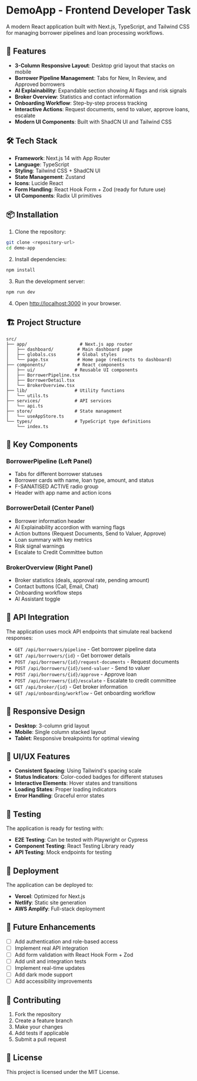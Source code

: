 # DemoApp - Frontend Developer Task

A modern React application built with Next.js, TypeScript, and Tailwind CSS for managing borrower pipelines and loan processing workflows.

## 🚀 Features

- **3-Column Responsive Layout**: Desktop grid layout that stacks on mobile
- **Borrower Pipeline Management**: Tabs for New, In Review, and Approved borrowers
- **AI Explainability**: Expandable section showing AI flags and risk signals
- **Broker Overview**: Statistics and contact information
- **Onboarding Workflow**: Step-by-step process tracking
- **Interactive Actions**: Request documents, send to valuer, approve loans, escalate
- **Modern UI Components**: Built with ShadCN UI and Tailwind CSS

## 🛠️ Tech Stack

- **Framework**: Next.js 14 with App Router
- **Language**: TypeScript
- **Styling**: Tailwind CSS + ShadCN UI
- **State Management**: Zustand
- **Icons**: Lucide React
- **Form Handling**: React Hook Form + Zod (ready for future use)
- **UI Components**: Radix UI primitives

## 📦 Installation

1. Clone the repository:
```bash
git clone <repository-url>
cd demo-app
```

2. Install dependencies:
```bash
npm install
```

3. Run the development server:
```bash
npm run dev
```

4. Open [http://localhost:3000](http://localhost:3000) in your browser.

## 🏗️ Project Structure

```
src/
├── app/                    # Next.js app router
│   ├── dashboard/         # Main dashboard page
│   ├── globals.css        # Global styles
│   └── page.tsx           # Home page (redirects to dashboard)
├── components/            # React components
│   ├── ui/               # Reusable UI components
│   ├── BorrowerPipeline.tsx
│   ├── BorrowerDetail.tsx
│   └── BrokerOverview.tsx
├── lib/                  # Utility functions
│   └── utils.ts
├── services/             # API services
│   └── api.ts
├── store/                # State management
│   └── useAppStore.ts
└── types/                # TypeScript type definitions
    └── index.ts
```

## 🎯 Key Components

### BorrowerPipeline (Left Panel)
- Tabs for different borrower statuses
- Borrower cards with name, loan type, amount, and status
- F-SANATISED ACTIVE radio group
- Header with app name and action icons

### BorrowerDetail (Center Panel)
- Borrower information header
- AI Explainability accordion with warning flags
- Action buttons (Request Documents, Send to Valuer, Approve)
- Loan summary with key metrics
- Risk signal warnings
- Escalate to Credit Committee button

### BrokerOverview (Right Panel)
- Broker statistics (deals, approval rate, pending amount)
- Contact buttons (Call, Email, Chat)
- Onboarding workflow steps
- AI Assistant toggle

## 🔧 API Integration

The application uses mock API endpoints that simulate real backend responses:

- `GET /api/borrowers/pipeline` - Get borrower pipeline data
- `GET /api/borrowers/{id}` - Get borrower details
- `POST /api/borrowers/{id}/request-documents` - Request documents
- `POST /api/borrowers/{id}/send-valuer` - Send to valuer
- `POST /api/borrowers/{id}/approve` - Approve loan
- `POST /api/borrowers/{id}/escalate` - Escalate to credit committee
- `GET /api/broker/{id}` - Get broker information
- `GET /api/onboarding/workflow` - Get onboarding workflow

## 📱 Responsive Design

- **Desktop**: 3-column grid layout
- **Mobile**: Single column stacked layout
- **Tablet**: Responsive breakpoints for optimal viewing

## 🎨 UI/UX Features

- **Consistent Spacing**: Using Tailwind's spacing scale
- **Status Indicators**: Color-coded badges for different statuses
- **Interactive Elements**: Hover states and transitions
- **Loading States**: Proper loading indicators
- **Error Handling**: Graceful error states

## 🧪 Testing

The application is ready for testing with:
- **E2E Testing**: Can be tested with Playwright or Cypress
- **Component Testing**: React Testing Library ready
- **API Testing**: Mock endpoints for testing

## 🚀 Deployment

The application can be deployed to:
- **Vercel**: Optimized for Next.js
- **Netlify**: Static site generation
- **AWS Amplify**: Full-stack deployment

## 📝 Future Enhancements

- [ ] Add authentication and role-based access
- [ ] Implement real API integration
- [ ] Add form validation with React Hook Form + Zod
- [ ] Add unit and integration tests
- [ ] Implement real-time updates
- [ ] Add dark mode support
- [ ] Add accessibility improvements

## 🤝 Contributing

1. Fork the repository
2. Create a feature branch
3. Make your changes
4. Add tests if applicable
5. Submit a pull request

## 📄 License

This project is licensed under the MIT License.
